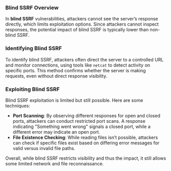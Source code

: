 ### Blind SSRF Overview

In **blind SSRF** vulnerabilities, attackers cannot see the server’s response directly, which limits exploitation options. Since attackers cannot inspect responses, the potential impact of blind SSRF is typically lower than non-blind SSRF.

### Identifying Blind SSRF

To identify blind SSRF, attackers often direct the server to a controlled URL and monitor connections, using tools like `netcat` to detect activity on specific ports. This method confirms whether the server is making requests, even without direct response visibility.

### Exploiting Blind SSRF

Blind SSRF exploitation is limited but still possible. Here are some techniques:

- **Port Scanning**: By observing different responses for open and closed ports, attackers can conduct restricted port scans. A response indicating "Something went wrong" signals a closed port, while a different error may indicate an open port.
- **File Existence Checking**: While reading files isn’t possible, attackers can check if specific files exist based on differing error messages for valid versus invalid file paths.

Overall, while blind SSRF restricts visibility and thus the impact, it still allows some limited network and file reconnaissance.